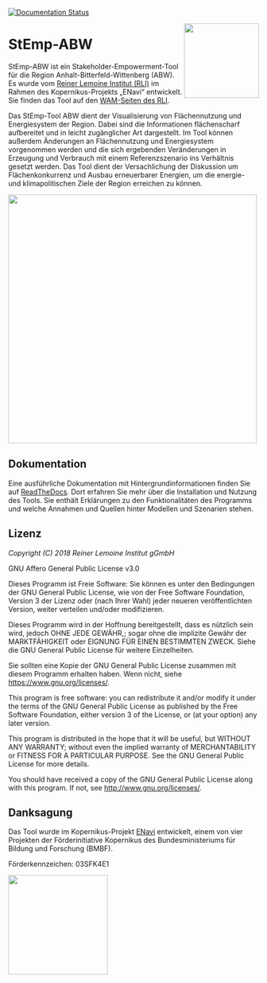 [![Documentation Status](https://readthedocs.org/projects/stemp-abw/badge/?version=dev)](https://stemp-abw.readthedocs.io/en/dev/?badge=dev)

<img align="right" width="150" src="https://github.com/rl-institut/WAM_APP_stemp_abw/blob/master/static/stemp_abw/img/rli_logo.png">

# StEmp-ABW

StEmp-ABW ist ein Stakeholder-Empowerment-Tool für die Region
Anhalt-Bitterfeld-Wittenberg (ABW).
Es wurde vom [Reiner Lemoine Institut (RLI)](https://reiner-lemoine-institut.de/)
im Rahmen des Kopernikus-Projekts „ENavi“ entwickelt. Sie finden das Tool auf
den [WAM-Seiten des RLI](https://wam.rl-institut.de/stemp_abw/).

Das StEmp-Tool ABW dient der Visualisierung von Flächennutzung und
Energiesystem der Region. Dabei sind die Informationen flächenscharf
aufbereitet und in leicht zugänglicher Art dargestellt. Im Tool können außerdem
Änderungen an Flächennutzung und Energiesystem vorgenommen werden und die sich
ergebenden Veränderungen in Erzeugung und Verbrauch mit einem Referenzszenario
ins Verhältnis gesetzt werden. Das Tool dient der Versachlichung der Diskussion
um Flächenkonkurrenz und Ausbau erneuerbarer Energien, um die energie- und
klimapolitischen Ziele der Region erreichen zu können.

<img align="middle" width="500" src="https://github.com/rl-institut/WAM_APP_stemp_abw/blob/master/static/stemp_abw/img/Anhalt_map_website.png">

## Dokumentation

Eine ausführliche Dokumentation mit Hintergrundinformationen finden Sie auf
[ReadTheDocs](https://stemp-abw.readthedocs.io). Dort erfahren Sie mehr über
die Installation und Nutzung des Tools. Sie enthält Erklärungen zu den
Funktionalitäten des Programms und welche Annahmen und Quellen hinter Modellen
und Szenarien stehen.

## Lizenz

*Copyright (C) 2018 Reiner Lemoine Institut gGmbH*

GNU Affero General Public License v3.0

Dieses Programm ist Freie Software: Sie können es unter den Bedingungen
der GNU General Public License, wie von der Free Software Foundation,
Version 3 der Lizenz oder (nach Ihrer Wahl) jeder neueren
veröffentlichten Version, weiter verteilen und/oder modifizieren.

Dieses Programm wird in der Hoffnung bereitgestellt, dass es nützlich sein wird,
jedoch OHNE JEDE GEWÄHR,; sogar ohne die implizite
Gewähr der MARKTFÄHIGKEIT oder EIGNUNG FÜR EINEN BESTIMMTEN ZWECK.
Siehe die GNU General Public License für weitere Einzelheiten.

Sie sollten eine Kopie der GNU General Public License zusammen mit diesem
Programm erhalten haben. Wenn nicht, siehe <https://www.gnu.org/licenses/>.

This program is free software: you can redistribute it and/or modify
it under the terms of the GNU General Public License as published by
the Free Software Foundation, either version 3 of the License, or
(at your option) any later version.

This program is distributed in the hope that it will be useful,
but WITHOUT ANY WARRANTY; without even the implied warranty of
MERCHANTABILITY or FITNESS FOR A PARTICULAR PURPOSE.  See the
GNU General Public License for more details.

You should have received a copy of the GNU General Public License
along with this program.  If not, see <http://www.gnu.org/licenses/>.

## Danksagung

Das Tool wurde im Kopernikus-Projekt
[ENavi](https://www.kopernikus-projekte.de/projekte/systemintegration>)
entwickelt, einem von vier Projekten der Förderinitiative Kopernikus des
Bundesministeriums für Bildung und Forschung (BMBF).

Förderkennzeichen: 03SFK4E1

<img align="left" width="200" src="https://github.com/rl-institut/WAM_APP_stemp_abw/blob/master/static/stemp_abw/img/Logo_ENavi.png">
